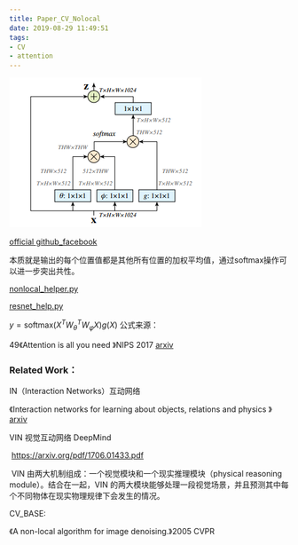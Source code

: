 ```yaml
---
title: Paper_CV_Nolocal
date: 2019-08-29 11:49:51
tags:
- CV
- attention
---
```


![1567051217525](Paper-CV-Nolocal/1567051217525.png)

[official github_facebook](https://github.com/facebookresearch/video-nonlocal-net?utm_source=mybridge&utm_medium=blog&utm_campaign=read_more)

本质就是输出的每个位置值都是其他所有位置的加权平均值，通过softmax操作可以进一步突出共性。

<!-- more -->

[nonlocal_helper.py](https://github.com/facebookresearch/video-nonlocal-net/blob/master/lib/models/nonlocal_helper.py)

[resnet_help.py](https://github.com/facebookresearch/video-nonlocal-net/blob/master/lib/models/resnet_helper.py)



$y = \text{softmax}(X^T W_θ^T W_φ X)g(X)$  公式来源：

49《Attention is all you need 》NIPS 2017 [arxiv](https://arxiv.org/abs/1706.03762)



### Related Work：

IN（Interaction Networks）互动网络

《Interaction networks for learning about objects, relations and physics 》[arxiv](https://arxiv.org/abs/1612.00222)



VIN 视觉互动网络 DeepMind

​	https://arxiv.org/pdf/1706.01433.pdf

​	VIN 由两大机制组成：一个视觉模块和一个现实推理模块（physical reasoning module）。结合在一起，VIN 的两大模块能够处理一段视觉场景，并且预测其中每个不同物体在现实物理规律下会发生的情况。



CV_BASE:

《A non-local algorithm for image denoising.》2005 CVPR

